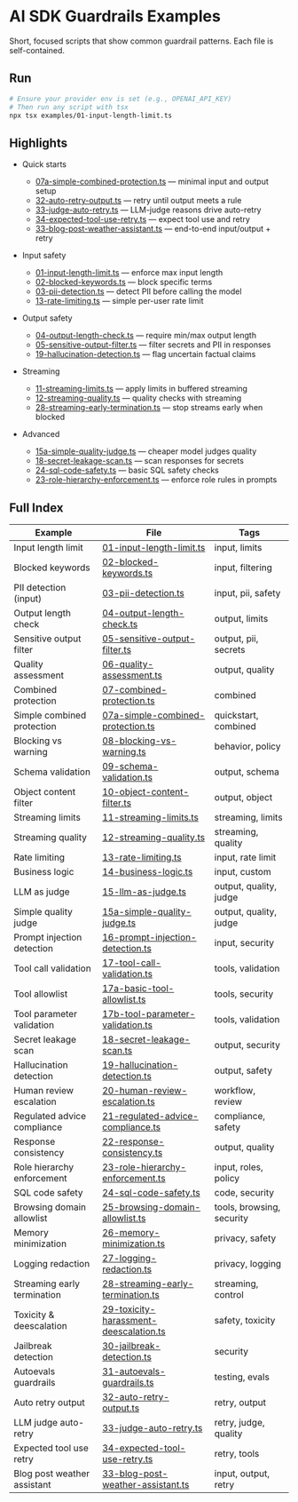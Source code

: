 # AI SDK Guardrails Examples

Short, focused scripts that show common guardrail patterns. Each file is self-contained.

## Run

```bash
# Ensure your provider env is set (e.g., OPENAI_API_KEY)
# Then run any script with tsx
npx tsx examples/01-input-length-limit.ts
```

## Highlights

- Quick starts
  - [07a-simple-combined-protection.ts](./07a-simple-combined-protection.ts) — minimal input and output setup
  - [32-auto-retry-output.ts](./32-auto-retry-output.ts) — retry until output meets a rule
  - [33-judge-auto-retry.ts](./33-judge-auto-retry.ts) — LLM-judge reasons drive auto-retry
  - [34-expected-tool-use-retry.ts](./34-expected-tool-use-retry.ts) — expect tool use and retry
  - [33-blog-post-weather-assistant.ts](./33-blog-post-weather-assistant.ts) — end-to-end input/output + retry

- Input safety
  - [01-input-length-limit.ts](./01-input-length-limit.ts) — enforce max input length
  - [02-blocked-keywords.ts](./02-blocked-keywords.ts) — block specific terms
  - [03-pii-detection.ts](./03-pii-detection.ts) — detect PII before calling the model
  - [13-rate-limiting.ts](./13-rate-limiting.ts) — simple per-user rate limit

- Output safety
  - [04-output-length-check.ts](./04-output-length-check.ts) — require min/max output length
  - [05-sensitive-output-filter.ts](./05-sensitive-output-filter.ts) — filter secrets and PII in responses
  - [19-hallucination-detection.ts](./19-hallucination-detection.ts) — flag uncertain factual claims

- Streaming
  - [11-streaming-limits.ts](./11-streaming-limits.ts) — apply limits in buffered streaming
  - [12-streaming-quality.ts](./12-streaming-quality.ts) — quality checks with streaming
  - [28-streaming-early-termination.ts](./28-streaming-early-termination.ts) — stop streams early when blocked

- Advanced
  - [15a-simple-quality-judge.ts](./15a-simple-quality-judge.ts) — cheaper model judges quality
  - [18-secret-leakage-scan.ts](./18-secret-leakage-scan.ts) — scan responses for secrets
  - [24-sql-code-safety.ts](./24-sql-code-safety.ts) — basic SQL safety checks
  - [23-role-hierarchy-enforcement.ts](./23-role-hierarchy-enforcement.ts) — enforce role rules in prompts

## Full Index

| Example                     | File                                                                               | Tags                      |
| --------------------------- | ---------------------------------------------------------------------------------- | ------------------------- |
| Input length limit          | [01-input-length-limit.ts](./01-input-length-limit.ts)                             | input, limits             |
| Blocked keywords            | [02-blocked-keywords.ts](./02-blocked-keywords.ts)                                 | input, filtering          |
| PII detection (input)       | [03-pii-detection.ts](./03-pii-detection.ts)                                       | input, pii, safety        |
| Output length check         | [04-output-length-check.ts](./04-output-length-check.ts)                           | output, limits            |
| Sensitive output filter     | [05-sensitive-output-filter.ts](./05-sensitive-output-filter.ts)                   | output, pii, secrets      |
| Quality assessment          | [06-quality-assessment.ts](./06-quality-assessment.ts)                             | output, quality           |
| Combined protection         | [07-combined-protection.ts](./07-combined-protection.ts)                           | combined                  |
| Simple combined protection  | [07a-simple-combined-protection.ts](./07a-simple-combined-protection.ts)           | quickstart, combined      |
| Blocking vs warning         | [08-blocking-vs-warning.ts](./08-blocking-vs-warning.ts)                           | behavior, policy          |
| Schema validation           | [09-schema-validation.ts](./09-schema-validation.ts)                               | output, schema            |
| Object content filter       | [10-object-content-filter.ts](./10-object-content-filter.ts)                       | output, object            |
| Streaming limits            | [11-streaming-limits.ts](./11-streaming-limits.ts)                                 | streaming, limits         |
| Streaming quality           | [12-streaming-quality.ts](./12-streaming-quality.ts)                               | streaming, quality        |
| Rate limiting               | [13-rate-limiting.ts](./13-rate-limiting.ts)                                       | input, rate limit         |
| Business logic              | [14-business-logic.ts](./14-business-logic.ts)                                     | input, custom             |
| LLM as judge                | [15-llm-as-judge.ts](./15-llm-as-judge.ts)                                         | output, quality, judge    |
| Simple quality judge        | [15a-simple-quality-judge.ts](./15a-simple-quality-judge.ts)                       | output, quality, judge    |
| Prompt injection detection  | [16-prompt-injection-detection.ts](./16-prompt-injection-detection.ts)             | input, security           |
| Tool call validation        | [17-tool-call-validation.ts](./17-tool-call-validation.ts)                         | tools, validation         |
| Tool allowlist              | [17a-basic-tool-allowlist.ts](./17a-basic-tool-allowlist.ts)                       | tools, security           |
| Tool parameter validation   | [17b-tool-parameter-validation.ts](./17b-tool-parameter-validation.ts)             | tools, validation         |
| Secret leakage scan         | [18-secret-leakage-scan.ts](./18-secret-leakage-scan.ts)                           | output, security          |
| Hallucination detection     | [19-hallucination-detection.ts](./19-hallucination-detection.ts)                   | output, safety            |
| Human review escalation     | [20-human-review-escalation.ts](./20-human-review-escalation.ts)                   | workflow, review          |
| Regulated advice compliance | [21-regulated-advice-compliance.ts](./21-regulated-advice-compliance.ts)           | compliance, safety        |
| Response consistency        | [22-response-consistency.ts](./22-response-consistency.ts)                         | output, quality           |
| Role hierarchy enforcement  | [23-role-hierarchy-enforcement.ts](./23-role-hierarchy-enforcement.ts)             | input, roles, policy      |
| SQL code safety             | [24-sql-code-safety.ts](./24-sql-code-safety.ts)                                   | code, security            |
| Browsing domain allowlist   | [25-browsing-domain-allowlist.ts](./25-browsing-domain-allowlist.ts)               | tools, browsing, security |
| Memory minimization         | [26-memory-minimization.ts](./26-memory-minimization.ts)                           | privacy, safety           |
| Logging redaction           | [27-logging-redaction.ts](./27-logging-redaction.ts)                               | privacy, logging          |
| Streaming early termination | [28-streaming-early-termination.ts](./28-streaming-early-termination.ts)           | streaming, control        |
| Toxicity & deescalation     | [29-toxicity-harassment-deescalation.ts](./29-toxicity-harassment-deescalation.ts) | safety, toxicity          |
| Jailbreak detection         | [30-jailbreak-detection.ts](./30-jailbreak-detection.ts)                           | security                  |
| Autoevals guardrails        | [31-autoevals-guardrails.ts](./31-autoevals-guardrails.ts)                         | testing, evals            |
| Auto retry output           | [32-auto-retry-output.ts](./32-auto-retry-output.ts)                               | retry, output             |
| LLM judge auto-retry        | [33-judge-auto-retry.ts](./33-judge-auto-retry.ts)                                 | retry, judge, quality     |
| Expected tool use retry     | [34-expected-tool-use-retry.ts](./34-expected-tool-use-retry.ts)                   | retry, tools              |
| Blog post weather assistant | [33-blog-post-weather-assistant.ts](./33-blog-post-weather-assistant.ts)           | input, output, retry      |

